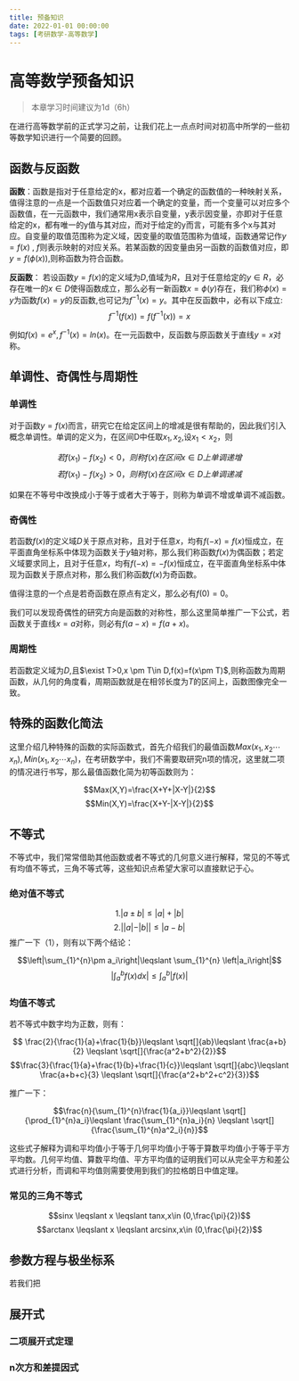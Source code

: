 ```yaml
---
title: 预备知识
date: 2022-01-01 00:00:00
tags: [考研数学-高等数学]
---
```



# 高等数学预备知识

> 本章学习时间建议为1d（6h）
>

在进行高等数学前的正式学习之前，让我们花上一点点时间对初高中所学的一些初等数学知识进行一个简要的回顾。

## 函数与反函数

**函数**：函数是指对于任意给定的x，都对应着一个确定的函数值的一种映射关系，值得注意的一点是一个函数值只对应着一个确定的变量，而一个变量可以对应多个函数值，在一元函数中，我们通常用x表示自变量，y表示因变量，亦即对于任意给定的x，都有唯一的y值与其对应，而对于给定的y而言，可能有多个x与其对应。自变量的取值范围称为定义域，因变量的取值范围称为值域，函数通常记作$y=f(x)$ , $f$则表示映射的对应关系。若某函数的因变量由另一函数的函数值对应，即$y=f(\phi(x))$,则称函数为符合函数。

**反函数**： 若设函数$y=f(x)$的定义域为*D*,值域为*R*，且对于任意给定的$y\in R$，必存在唯一的$x\in D$使得函数成立，那么必有一新函数$x=\phi(y)$存在，我们称$\phi(x)=y$为函数$f(x)=y$的反函数,也可记为$f^{-1}(x)=y$。其中在反函数中，必有以下成立:
$$f^{-1}(f(x))=f(f^{-1}(x))=x$$

例如$f(x)=e^{x},f^{-1}(x)=ln(x)$。在一元函数中，反函数与原函数关于直线$y=x$对称。

## 单调性、奇偶性与周期性

### 单调性
对于函数$y=f(x)$而言，研究它在给定区间上的增减是很有帮助的，因此我们引入概念单调性。单调的定义为，在区间D中任取$x_1,x_2$,设$x_1<x_2$，则

$$若 f(x_1)-f(x_2)<0，则称f(x)在区间x\in D上单调递增$$
$$若 f(x_1)-f(x_2)>0，则称f(x)在区间x\in D上单调递减$$

如果在不等号中改换成小于等于或者大于等于，则称为单调不增或单调不减函数。

### 奇偶性

若函数$f(x)$的定义域*D*关于原点对称，且对于任意*x*，均有$f(-x)=f(x)$恒成立，在平面直角坐标系中体现为函数关于*y*轴对称，那么我们称函数$f(x)$为偶函数；若定义域要求同上，且对于任意*x*，均有$f(-x)=-f(x)$恒成立，在平面直角坐标系中体现为函数关于原点对称，那么我们称函数$f(x)$为奇函数。

值得注意的一个点是若奇函数在原点有定义，那么必有$f(0)=0$。

我们可以发现奇偶性的研究方向是函数的对称性，那么这里简单推广一下公式，若函数关于直线$x=a$对称，则必有$f(a-x)=f(a+x)$。

### 周期性

若函数定义域为*D*,且$\exist T>0,x \pm T\in D,f(x)=f(x\pm T)$,则称函数为周期函数，从几何的角度看，周期函数就是在相邻长度为*T*的区间上，函数图像完全一致。

## 特殊的函数化简法

这里介绍几种特殊的函数的实际函数式，首先介绍我们的最值函数$Max(x_1,x_2\dotsb{x_n}),Min(x_1,x_2\dotsb{x_n})$，在考研数学中，我们不需要取研究n项的情况，这里就二项的情况进行书写，那么最值函数化简为初等函数则为：

$$Max(X,Y)=\frac{X+Y+|X-Y|}{2}$$
$$Min(X,Y)=\frac{X+Y-|X-Y|}{2}$$

## 不等式

不等式中，我们常常借助其他函数或者不等式的几何意义进行解释，常见的不等式有均值不等式，三角不等式等，这些知识点希望大家可以直接默记于心。

### 绝对值不等式

$$1.|a\pm b|\leqslant |a|+|b|$$
$$2.||a| - |b||\leqslant |a-b|$$
推广一下（1），则有以下两个结论：

$$\left|\sum_{1}^{n}\pm a_i\right|\leqslant \sum_{1}^{n} \left|a_i\right|$$
$$\left|\int_{a}^{b}f(x)dx\right| \leqslant \int_{a}^{b}\left|f(x)\right|$$

### 均值不等式

若不等式中数字均为正数，则有：

$$ \frac{2}{\frac{1}{a}+\frac{1}{b}}\leqslant \sqrt[]{ab}\leqslant \frac{a+b}{2} \leqslant \sqrt[]{\frac{a^2+b^2}{2}}$$
$$\frac{3}{\frac{1}{a}+\frac{1}{b}+\frac{1}{c}}\leqslant \sqrt[]{abc}\leqslant \frac{a+b+c}{3} \leqslant \sqrt[]{\frac{a^2+b^2+c^2}{3}}$$

推广一下：

$$\frac{n}{\sum_{1}^{n}\frac{1}{a_i}}\leqslant  \sqrt[]{\prod_{1}^{n}a_i}\leqslant \frac{\sum_{1}^{n}a_i}{n} \leqslant \sqrt[]{\frac{\sum_{1}^{n}a^2_i}{n}}$$

这些式子解释为调和平均值小于等于几何平均值小于等于算数平均值小于等于平方平均数。几何平均值、算数平均值、平方平均值的证明我们可以从完全平方和差公式进行分析，而调和平均值则需要使用到我们的拉格朗日中值定理。

### 常见的三角不等式

$$sinx \leqslant x \leqslant tanx,x\in (0,\frac{\pi}{2})$$
$$arctanx \leqslant x \leqslant arcsinx,x\in (0,\frac{\pi}{2})$$

## 参数方程与极坐标系

若我们把

## 展开式

### 二项展开式定理

### n次方和差提因式
